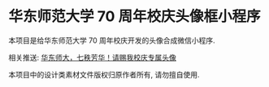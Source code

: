 # 华东师范大学 70 周年校庆头像框小程序

本项目是给华东师范大学 70 周年校庆开发的头像合成微信小程序. 

相关推送: [华东师大，七秩芳华！请赐我校庆专属头像](https://mp.weixin.qq.com/s/OmpJkWz3v0QCbuiMHWN7SQ)

本项目中的设计类素材文件版权归原作者所有, 请勿擅自使用.
